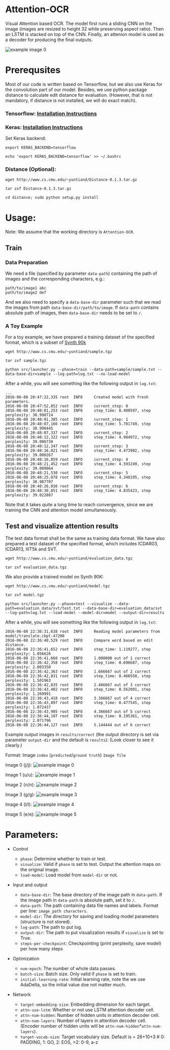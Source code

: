 # Attention-OCR
Visual Attention based OCR. The model first runs a sliding CNN on the image (images are resized to height 32 while preserving aspect ratio). Then an LSTM is stacked on top of the CNN. Finally, an attenion model is used as a decoder for producing the final outputs.

![example image 0](http://cs.cmu.edu/~yuntiand/OCR-2.jpg)

# Prerequsites
Most of our code is written based on Tensorflow, but we also use Keras for the convolution part of our model. Besides, we use python package distance to calculate edit distance for evaluation. (However, that is not mandatory, if distance is not installed, we will do exact match).

### Tensorflow: [Installation Instructions](https://www.tensorflow.org/versions/r0.9/get_started/os_setup.html#download-and-setup)

### Keras: [Installation Instructions](http://keras.io/#installation)

Set Keras backend:

```
export KERAS_BACKEND=tensorflow
```

```
echo 'export KERAS_BACKEND=tensorflow' >> ~/.bashrc
```

### Distance (Optional):

```
wget http://www.cs.cmu.edu/~yuntiand/Distance-0.1.3.tar.gz
```

```
tar zxf Distance-0.1.3.tar.gz
```

```
cd distance; sudo python setup.py install
```

# Usage:

Note: We assume that the working directory is `Attention-OCR`.

## Train

### Data Preparation
We need a file (specified by parameter `data-path`) containing the path of images and the corresponding characters, e.g.:

```
path/to/image1 abc
path/to/image2 def
```

And we also need to specify a `data-base-dir` parameter such that we read the images from path `data-base-dir/path/to/image`. If `data-path` contains absolute path of images, then `data-base-dir` needs to be set to `/`.

### A Toy Example

For a toy example, we have prepared a training dataset of the specified format, which is a subset of [Synth 90k](http://www.robots.ox.ac.uk/~vgg/data/text/)

```
wget http://www.cs.cmu.edu/~yuntiand/sample.tgz
```

```
tar zxf sample.tgz
```

```
python src/launcher.py --phase=train --data-path=sample/sample.txt --data-base-dir=sample --log-path=log.txt --no-load-model
```

After a while, you will see something like the following output in `log.txt`:

```
...
2016-06-08 20:47:22,335 root  INFO     Created model with fresh parameters.
2016-06-08 20:47:52,852 root  INFO     current_step: 0
2016-06-08 20:48:01,253 root  INFO     step_time: 8.400597, step perplexity: 38.998714
2016-06-08 20:48:01,385 root  INFO     current_step: 1
2016-06-08 20:48:07,166 root  INFO     step_time: 5.781749, step perplexity: 38.998445
2016-06-08 20:48:07,337 root  INFO     current_step: 2
2016-06-08 20:48:12,322 root  INFO     step_time: 4.984972, step perplexity: 39.006730
2016-06-08 20:48:12,347 root  INFO     current_step: 3
2016-06-08 20:48:16,821 root  INFO     step_time: 4.473902, step perplexity: 39.000267
2016-06-08 20:48:16,859 root  INFO     current_step: 4
2016-06-08 20:48:21,452 root  INFO     step_time: 4.593249, step perplexity: 39.009864
2016-06-08 20:48:21,530 root  INFO     current_step: 5
2016-06-08 20:48:25,878 root  INFO     step_time: 4.348195, step perplexity: 38.987707
2016-06-08 20:48:26,016 root  INFO     current_step: 6
2016-06-08 20:48:30,851 root  INFO     step_time: 4.835423, step perplexity: 39.022887
```

Note that it takes quite a long time to reach convergence, since we are training the CNN and attention model simultaneously.

## Test and visualize attention results

The test data format shall be the same as training data format. We have also prepared a test dataset of the specified format, which includes ICDAR03, ICDAR13, IIIT5k and SVT.

```
wget http://www.cs.cmu.edu/~yuntiand/evaluation_data.tgz
```

```
tar zxf evaluation_data.tgz
```

We also provide a trained model on Synth 90K:

```
wget http://www.cs.cmu.edu/~yuntiand/model.tgz
```

```
tar zxf model.tgz
```

```
python src/launcher.py --phase=test --visualize --data-path=evaluation_data/svt/test.txt --data-base-dir=evaluation_data/svt --log-path=log.txt --load-model --model-dir=model --output-dir=results
```

After a while, you will see something like the following output in `log.txt`:

```
2016-06-08 22:36:31,638 root  INFO     Reading model parameters from model/translate.ckpt-47200
2016-06-08 22:36:40,529 root  INFO     Compare word based on edit distance.
2016-06-08 22:36:41,652 root  INFO     step_time: 1.119277, step perplexity: 1.056626
2016-06-08 22:36:41,660 root  INFO     1.000000 out of 1 correct
2016-06-08 22:36:42,358 root  INFO     step_time: 0.696687, step perplexity: 2.003350
2016-06-08 22:36:42,363 root  INFO     1.666667 out of 2 correct
2016-06-08 22:36:42,831 root  INFO     step_time: 0.466550, step perplexity: 1.501963
2016-06-08 22:36:42,835 root  INFO     2.466667 out of 3 correct
2016-06-08 22:36:43,402 root  INFO     step_time: 0.562091, step perplexity: 1.269991
2016-06-08 22:36:43,418 root  INFO     3.366667 out of 4 correct
2016-06-08 22:36:43,897 root  INFO     step_time: 0.477545, step perplexity: 1.072437
2016-06-08 22:36:43,905 root  INFO     4.366667 out of 5 correct
2016-06-08 22:36:44,107 root  INFO     step_time: 0.195361, step perplexity: 2.071796
2016-06-08 22:36:44,127 root  INFO     5.144444 out of 6 correct

```

Example output images in `results/correct` (the output directory is set via parameter `output-dir` and the default is `results`): (Look closer to see it clearly.)

Format: Image `index` (`predicted`/`ground truth`) `Image file`

Image 0 (j/j): ![example image 0](http://cs.cmu.edu/~yuntiand/2evaluation_data_icdar13_images_word_370.png/image_0.jpg)

Image 1 (u/u): ![example image 1](http://cs.cmu.edu/~yuntiand/2evaluation_data_icdar13_images_word_370.png/image_1.jpg)

Image 2 (n/n): ![example image 2](http://cs.cmu.edu/~yuntiand/2evaluation_data_icdar13_images_word_370.png/image_2.jpg)

Image 3 (g/g): ![example image 3](http://cs.cmu.edu/~yuntiand/2evaluation_data_icdar13_images_word_370.png/image_3.jpg)

Image 4 (l/l): ![example image 4](http://cs.cmu.edu/~yuntiand/2evaluation_data_icdar13_images_word_370.png/image_4.jpg)

Image 5 (e/e): ![example image 5](http://cs.cmu.edu/~yuntiand/2evaluation_data_icdar13_images_word_370.png/image_5.jpg)


# Parameters:

- Control
    * `phase`: Determine whether to train or test.
    * `visualize`: Valid if `phase` is set to test. Output the attention maps on the original image.
    * `load-model`: Load model from `model-dir` or not.

- Input and output
    * `data-base-dir`: The base directory of the image path in `data-path`. If the image path in `data-path` is absolute path, set it to `/`.
    * `data-path`: The path containing data file names and labels. Format per line: `image_path characters`.
    * `model-dir`: The directory for saving and loading model parameters (structure is not stored).
    * `log-path`: The path to put log.
    * `output-dir`: The path to put visualization results if `visualize` is set to True.
    * `steps-per-checkpoint`: Checkpointing (print perplexity, save model) per how many steps

- Optimization
    * `num-epoch`: The number of whole data passes.
    * `batch-size`: Batch size. Only valid if `phase` is set to train.
    * `initial-learning-rate`: Initial learning rate, note the we use AdaDelta, so the initial value doe not matter much.

- Network
    * `target-embedding-size`: Embedding dimension for each target.
    * `attn-use-lstm`: Whether or not use LSTM attention decoder cell.
    * `attn-num-hidden`: Number of hidden units in attention decoder cell.
    * `attn-num-layers`: Number of layers in attention decoder cell. (Encoder number of hidden units will be `attn-num-hidden`*`attn-num-layers`).
    * `target-vocab-size`: Target vocabulary size. Default is = 26+10+3 # 0: PADDING, 1: GO, 2: EOS, >2: 0-9, a-z
